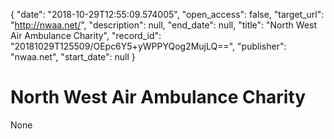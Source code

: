 {
  "date": "2018-10-29T12:55:09.574005", 
  "open_access": false, 
  "target_url": "http://nwaa.net/", 
  "description": null, 
  "end_date": null, 
  "title": "North West Air Ambulance Charity", 
  "record_id": "20181029T125509/OEpc6Y5+yWPPYQog2MujLQ==", 
  "publisher": "nwaa.net", 
  "start_date": null
}

# North West Air Ambulance Charity

None